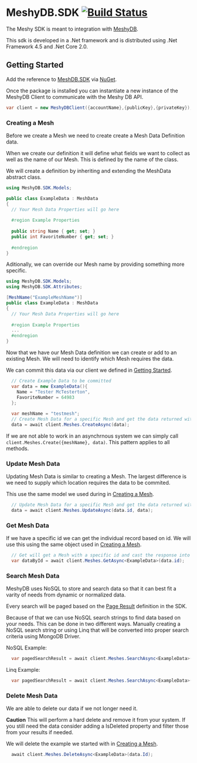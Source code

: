 # MeshyDB.SDK [![Build Status](https://yetisoftworks.visualstudio.com/CloudX/_apis/build/status/yetisoftworks.MeshyDB.SDK)](https://yetisoftworks.visualstudio.com/CloudX/_build/latest?definitionId=3)

The Meshy SDK is meant to integration with [MeshyDB](http://meshydb.com).

This sdk is developed in a .Net framework and is distributed using .Net Framework 4.5 and .Net Core 2.0.

## Getting Started
Add the reference to [MeshDB.SDK](https://www.nuget.org/packages/MeshyDB.SDK/) via [NuGet](https://www.nuget.org).

Once the package is installed you can instantiate a new instance of the MeshyDB Client to communicate with the Meshy DB API.

``` c#
var client = new MeshyDBClient({accountName},{publicKey},{privateKey});
```

### Creating a Mesh
Before we create a Mesh we need to create create a Mesh Data Definition data. 

When we create our definition it will define what fields we want to collect as well as the name of our Mesh. This is defined by the name of the class.

We will create a definition by inheriting and extending the MeshData abstract class.

``` c#
using MeshyDB.SDK.Models;

public class ExampleData : MeshData
{
  // Your Mesh Data Properties will go here
  
  #region Example Properties
  
  public string Name { get; set; }
  public int FavoriteNumber { get; set; }
  
  #endregion
}
```

Aditionally, we can override our Mesh name by providing something more specific.

``` c#
using MeshyDB.SDK.Models;
using MeshyDB.SDK.Attributes;

[MeshName("ExampleMeshName")]
public class ExampleData : MeshData
{
  // Your Mesh Data Properties will go here
  
  #region Example Properties
  ...  
  #endregion
}
```

Now that we have our Mesh Data definition we can create or add to an existing Mesh. We will need to identify which Mesh requires the data.

We can commit this data via our client we defined in [Getting Started](#getting-started).

``` c#
  // Create Example Data to be committed
  var data = new ExampleData(){
    Name = "Tester McTesterton",
    FavoriteNumber = 64983
  };
  
  var meshName = "testmesh";
  // Create Mesh Data for a specific Mesh and get the data returned with the committed id from the API
  data = await client.Meshes.CreateAsync(data);
```

If we are not able to work in an asynchrnous system we can simply call `client.Meshes.Create({meshName}, data)`. This pattern applies to all methods.

### Update Mesh Data
Updating Mesh Data is similar to creating a Mesh. The largest difference is we need to supply which location requires the data to be commited.

This use the same model we used during in [Creating a Mesh](#creating-a-mesh).

``` c#
  // Update Mesh Data for a specific Mesh and get the data returned with the committed id from the API
  data = await client.Meshes.UpdateAsync(data.id, data);
```

### Get Mesh Data
If we have a specific id we can get the individual record based on id. We will use this using the same object used in [Creating a Mesh](#creating-a-mesh).

```c#
  // Get will get a Mesh with a specific id and cast the response into the provided class definition as long as it extends MeshData
  var dataById = await client.Meshes.GetAsync<ExampleData>(data.id);
```

### Search Mesh Data
MeshyDB uses NoSQL to store and search data so that it can best fit a varity of needs from dynamic or normalized data.

Every search will be paged based on the [Page Result]() definition in the SDK.

Because of that we can use NoSQL search strings to find data based on your needs. This can be done in two different ways. Manually creating a NoSQL search string or using Linq that will be converted into proper search criteria using MongoDB Driver.

NoSQL Example:
```c#
  var pagedSearchResult = await client.Meshes.SearchAsync<ExampleData>("{ 'FavoriteNumber': { '$gt': 5000 } }");
```

Linq Example:
```c#
  var pagedSearchResult = await client.Meshes.SearchAsync<ExampleData>((t) => t.FavoriteNumber > 5000);
```

### Delete Mesh Data
We are able to delete our data if we not longer need it. 

**__Caution__** This will perform a hard delete and remove it from your system. If you still need the data consider adding a IsDeleted property and filter those from your results if needed.

We will delete the example we started with in [Creating a Mesh](#creating-a-mesh).
```c#
  await client.Meshes.DeleteAsync<ExampleData>(data.Id);
```
